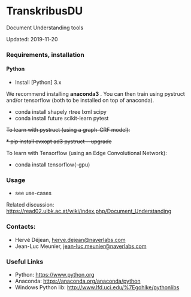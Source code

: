 # TranskribusDU
Document Understanding tools

Updated: 2019-11-20

### Requirements, installation

#### Python

* Install [Python] 3.x 

We recommend installing __anaconda3__ . You can then train using pystruct and/or tensorflow (both to be installed on top of anaconda).

 * conda install shapely rtree lxml scipy
 * conda install future scikit-learn pytest
 
~~To learn with pystruct (using a graph-CRF model):~~

~~* pip install cvxopt ad3 pystruct --upgrade~~

To learn with Tensorflow (using an Edge Convolutional Network):
 * conda install tensorflow(-gpu)

### Usage
 * see use-cases

Related discussion: <https://read02.uibk.ac.at/wiki/index.php/Document_Understanding>

### Contacts:
 * Hervé Déjean, herve.dejean@naverlabs.com
 * Jean-Luc Meunier, jean-luc.meunier@naverlabs.com

### Useful Links
* Python: <https://www.python.org>
* Anaconda: https://anaconda.org/anaconda/python
* Windows Python lib: <http://www.lfd.uci.edu/%7Egohlke/pythonlibs>
